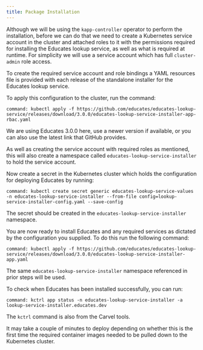 ```yaml
---
title: Package Installation
---
```


Although we will be using the `kapp-controller` operator to perform the
installation, before we can do that we need to create a Kubernetes service
account in the cluster and attached roles to it with the permissions required
for installing the Educates lookup service, as well as what is required at
runtime. For simplicity we will use a service account which has full
`cluster-admin` role access.

To create the required service account and role bindings a YAML resources file
is provided with each release of the standalone installer for the Educates
lookup service.

To apply this configuration to the cluster, run the command:

```terminal:execute
command: kubectl apply -f https://github.com/educates/educates-lookup-service/releases/download/3.0.0/educates-lookup-service-installer-app-rbac.yaml
```

We are using Educates 3.0.0 here, use a newer version if available, or you can
also use the latest link that GitHub provides.

As well as creating the service account with required roles as mentioned, this
will also create a namespace called `educates-lookup-service-installer` to hold
the service account.

Now create a secret in the Kubernetes cluster which holds the configuration for
deploying Educates by running:

```terminal:execute
command: kubectl create secret generic educates-lookup-service-values -n educates-lookup-service-installer --from-file config=lookup-service-installer-config.yaml --save-config
```

The secret should be created in the `educates-lookup-service-installer` namespace.

You are now ready to install Educates and any required services as dictated by
the configuration you supplied. To do this run the following command:

```terminal:execute
command: kubectl apply -f https://github.com/educates/educates-lookup-service/releases/download/3.0.0/educates-lookup-service-installer-app.yaml
```

The same `educates-lookup-service-installer` namespace referenced in prior steps will be used.

To check when Educates has been installed successfully, you can run:

```terminal:execute
command: kctrl app status -n educates-lookup-service-installer -a lookup-service-installer.educates.dev
```

The `kctrl` command is also from the Carvel tools.

It may take a couple of minutes to deploy depending on whether this is the first
time the required container images needed to be pulled down to the Kubernetes
cluster.
